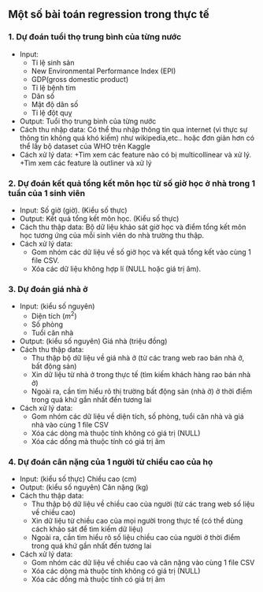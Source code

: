 ## Một số bài toán regression trong thực tế

### 1. Dự đoán tuổi thọ trung bình của từng nước

- Input:
    + Tỉ lệ sinh sản
    + New Environmental Performance Index (EPI)
    + GDP(gross domestic product)
    + Tỉ lệ bệnh tim
    + Dân số
    + Mật độ dân số
    + Tỉ lệ đột quỵ
- Output:
    Tuổi thọ trung bình của từng nước
- Cách thu nhập data:
    Có thể thu nhập thông tin qua internet (vì thực sự thông tin không quá khó kiếm) như wikipedia,etc.. hoặc đơn giản hơn có thể lấy bộ dataset của WHO trên Kaggle
- Cách xử lý data:
    +Tìm xem các feature nào có bị multicollinear và xử lý.
    +Tìm xem các feature là outliner và xử lý

### 2. Dự đoán kết quả tổng kết môn học từ số giờ học ở nhà trong 1 tuần của 1 sinh viên

- Input:
	  Số giờ (giờ). (Kiểu số thực)
- Output:
	  Kết quả tổng kết môn học. (Kiểu số thực)
- Cách thu thập data:
	  Bộ dữ liệu khảo sát giờ học và điểm tổng kết môn học tương ứng của mỗi sinh viên do nhà trường thu thập.
- Cách xử lý data:
    + Gom nhóm các dữ liệu về số giờ học và kết quả tổng kết vào cùng 1 file CSV.
    + Xóa các dữ liệu không hợp lí (NULL hoặc giá trị âm).

### 3. Dự đoán giá nhà ở

- Input: (kiểu số nguyên)
    + Diện tích $(m^2)$
    + Số phòng
    + Tuổi căn nhà
 - Output: (kiểu số nguyên)
     Giá nhà (triệu đồng)
 - Cách thu thập data:
    + Thu thập bộ dữ liệu về giá nhà ở (từ các trang web rao bán nhà ở, bất động sản)
    + Xin dữ liệu từ nhà ở trong thực tế (tìm kiếm khách hàng rao bán nhà ở)
    + Ngoài ra, cần tìm hiểu rõ thị trường bất động sản (nhà ở) ở thời điểm trong quá khứ gần nhất đến tương lai
- Cách xử lý data:
    + Gom nhóm các dữ liệu về diện tích, số phòng, tuổi căn nhà và giá nhà vào cùng 1 file CSV
    + Xóa các dòng mà thuộc tính không có giá trị (NULL)
    + Xóa các dồng mà thuộc tính có giá trị âm
 
 ### 4. Dự đoán cân nặng của 1 người từ chiều cao của họ
 
 - Input: (kiểu số thực)
     Chiều cao (cm)
 - Output: (kiểu số nguyên)
     Cân nặng (kg)
 - Cách thu thập data:
    + Thu thập bộ dữ liệu về chiều cao của người (từ các trang web số liệu về chiều cao)
    + Xin dữ liệu từ chiều cao của mọi người trong thực tế (có thể dùng cách khảo sát để tìm kiếm dữ liệu)
    + Ngoài ra, cần tìm hiểu rõ số liệu chiều cao của người ở thời điểm trong quá khứ gần nhất đến tương lai
- Cách xử lý data:
    + Gom nhóm các dữ liệu về chiều cao và cân nặng vào cùng 1 file CSV
    + Xóa các dòng mà thuộc tính không có giá trị (NULL)
    + Xóa các dồng mà thuộc tính có giá trị âm
